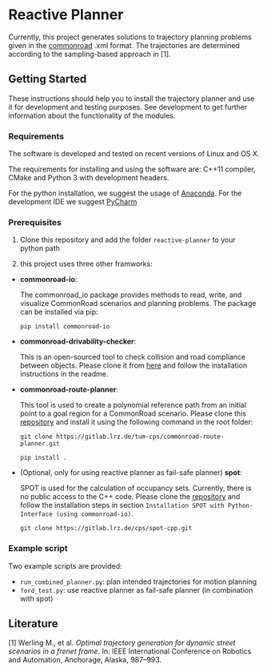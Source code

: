 # Reactive Planner

Currently, this project generates solutions to trajectory planning problems given in the [commonroad](https://commonroad.gitlab.io) .xml format.
The trajectories are determined according to the sampling-based approach in [1]. 

## Getting Started
These instructions should help you to install the trajectory planner and use it for development and testing purposes. See development to get further information about the functionality of the modules.

### Requirements
The software is  developed and tested on recent versions of Linux and OS X.

The requirements for installing and using the software are: C++11 compiler, CMake and Python 3 with development headers.

For the python installation, we suggest the usage of [Anaconda](http://www.anaconda.com/download/#download).
For the development IDE we suggest [PyCharm](http://www.jetbrains.com/pycharm/)

### Prerequisites
1. Clone this repository and add the folder `reactive-planner` to your python path

2. this project uses three other framworks:

  * **commonroad-io**:

      The commonroad_io package provides methods to read, write, and visualize CommonRoad scenarios and planning problems. The package can be installed via pip:

      `pip install commonroad-io`
    
  * **commonroad-drivability-checker**:

      This is an open-sourced tool to check collision and road compliance between objects. Please clone it from [here](https://gitlab.lrz.de/tum-cps/commonroad-drivability-checker) and follow the installation instructions in the readme.

  * **commonroad-route-planner**:

    This tool is used to create a polynomial reference path from an initial point to a goal region for a CommonRoad scenario. Please clone this [repository](https://gitlab.lrz.de/tum-cps/commonroad-route-planner) and install it using the following command in the root folder:

    `git clone https://gitlab.lrz.de/tum-cps/commonroad-route-planner.git`
    
    `pip install .`

  * (Optional, only for using reactive planner as fail-safe planner) **spot**:

      SPOT is used for the calculation of occupancy sets. Currently, there is no public access to the C++ code. Please clone the [repository](https://gitlab.lrz.de/cps/spot-cpp.git) and follow the installation steps in section `Installation SPOT with Python-Interface (using commonroad-io)`.

      `git clone https://gitlab.lrz.de/cps/spot-cpp.git`



### Example script

Two example scripts are provided:

* `run_combined_planner.py`: plan intended trajectories for motion planning
* `ford_test.py`: use reactive planner as fail-safe planner (in combination with spot)


## Literature
[1] Werling M., et al. *Optimal trajectory generation for dynamic street scenarios in a frenet frame*. In: IEEE International Conference on Robotics and Automation, Anchorage, Alaska, 987–993.
